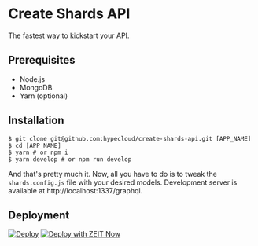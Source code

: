 # Create Shards API

The fastest way to kickstart your API.

## Prerequisites

- Node.js
- MongoDB
- Yarn (optional)

## Installation

```
$ git clone git@github.com:hypecloud/create-shards-api.git [APP_NAME]
$ cd [APP_NAME]
$ yarn # or npm i
$ yarn develop # or npm run develop
```

And that's pretty much it. Now, all you have to do is to tweak the `shards.config.js` file with your desired models.
Development server is available at http://localhost:1337/graphql.

## Deployment

[![Deploy](https://www.herokucdn.com/deploy/button.svg)](https://heroku.com/deploy?template=https://github.com/hypecloud/create-shards-api/tree/master)
[![Deploy with ZEIT Now](https://zeit.co/button)](https://zeit.co/new/project?template=https://github.com/hypecloud/create-shards-api/tree/master)
